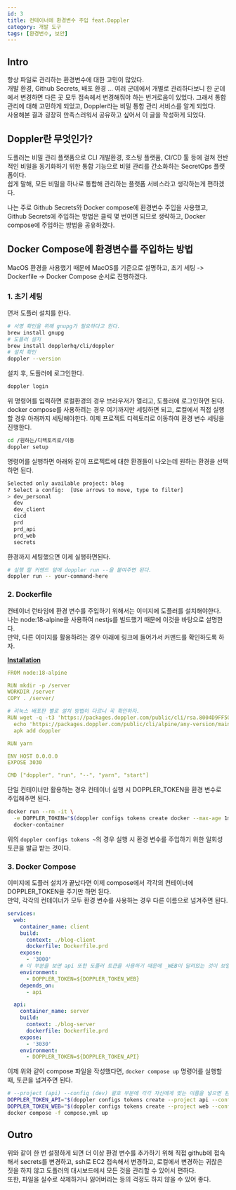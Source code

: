 ```yaml
---
id: 3
title: 컨테이너에 환경변수 주입 feat.Doppler
category: 개발 도구
tags: [환경변수, 보안]
---
```


## Intro

항상 파일로 관리하는 환경변수에 대한 고민이 많았다.  
개발 환경, Github Secrets, 배포 환경 ... 여러 군데에서 개별로 관리하다보니 한 군데에서 변경하면 다른 곳 모두 접속헤서 변경해줘야 하는 번거로움이 있었다. 그래서 통합 관리에 대해 고민하게 되었고, Doppler라는 비밀 통합 관리 서비스를 알게 되었다.  
사용해본 결과 굉장히 만족스러워서 공유하고 싶어서 이 글을 작성하게 되었다.

## Doppler란 무엇인가?

도플러는 비밀 관리 플랫폼으로 CLI 개발환경, 호스팅 플랫폼, CI/CD 툴 등에 걸쳐 전반적인 비밀을 동기화하기 위한 통합 기능으로 비밀 관리를 간소화하는 SecretOps 플랫폼이다.  
쉽게 말해, 모든 비밀을 하나로 통합해 관리하는 플랫폼 서비스라고 생각하는게 편하겠다.

나는 주로 Github Secrets와 Docker compose에 환경변수 주입을 사용했고, Github Secrets에 주입하는 방법은 클릭 몇 번이면 되므로 생략하고, Docker compose에 주입하는 방법을 공유하겠다.

## Docker Compose에 환경변수를 주입하는 방법

MacOS 환경을 사용했기 때문에 MacOS를 기준으로 설명하고, 초기 세팅 -> Dockerfile -> Docker Compose 순서로 진행하겠다.  

### 1. 초기 세팅

먼저 도플러 설치를 한다.

```bash
# 서명 확인을 위해 gnupg가 필요하다고 한다.
brew install gnupg
# 도플러 설치
brew install dopplerhq/cli/doppler
# 설치 확인
doppler --version
```

설치 후, 도플러에 로그인한다.

```bash
doppler login
```

위 명령어를 입력하면 로컬환경의 경우 브라우저가 열리고, 도플러에 로그인하면 된다.  
docker compose를 사용하려는 경우 여기까지만 세팅하면 되고, 로컬에서 직접 실행할 경우 아래까지 세팅해야한다.
이제 프로젝트 디렉토리로 이동하여 환경 변수 세팅을 진행한다.  

```bash
cd /원하는/디렉토리로/이동
doppler setup
```

명령어를 실행하면 아래와 같이 프로젝트에 대한 환경들이 나오는데 원하는 환경을 선택하면 된다.  

```bash
Selected only available project: blog
? Select a config:  [Use arrows to move, type to filter]
> dev_personal
  dev
  dev_client
  cicd
  prd
  prd_api
  prd_web
  secrets
```

환경까지 세팅했으면 이제 실행하면된다.  

```bash
# 실행 할 커맨드 앞에 doppler run --을 붙여주면 된다.
doppler run -- your-command-here
```

### 2. Dockerfile

컨테이너 런타임에 환경 변수를 주입하기 위해서는 이미지에 도플러를 설치해야한다.  
나는 node:18-alpine을 사용하여 nestjs를 빌드했기 때문에 이것을 바탕으로 설명한다.  
만약, 다른 이미지를 활용하려는 경우 아래에 링크에 들어가서 커맨드를 확인하도록 하자.  

[**Installation**](https://docs.doppler.com/docs/dockerfile)

```yaml
FROM node:18-alpine

RUN mkdir -p /server
WORKDIR /server
COPY . /server/

# 리눅스 배포판 별로 설치 방법이 다르니 꼭 확인하자.
RUN wget -q -t3 'https://packages.doppler.com/public/cli/rsa.8004D9FF50437357.key' -O /etc/apk/keys/cli@doppler-8004D9FF50437357.rsa.pub && \
  echo 'https://packages.doppler.com/public/cli/alpine/any-version/main' | tee -a /etc/apk/repositories && \
  apk add doppler

RUN yarn

ENV HOST 0.0.0.0
EXPOSE 3030

CMD ["doppler", "run", "--", "yarn", "start"]
```

단일 컨테이너만 활용하는 경우 컨테이너 실행 시 DOPPLER_TOKEN을 환경 변수로 주입해주면 된다.  

```bash
docker run --rm -it \
  -e DOPPLER_TOKEN="$(doppler configs tokens create docker --max-age 1m --plain)" \
  docker-container
```

위의 `doppler configs tokens ~`의 경우 실행 시 환경 변수를 주입하기 위한 일회성 토큰을 발급 받는 것이다.  

### 3. Docker Compose

이미지에 도플러 설치가 끝났다면 이제 compose에서 각각의 컨테이너에 DOPPLER_TOKEN을 주기만 하면 된다.  
만약, 각각의 컨테이너가 모두 환경 변수를 사용하는 경우 다른 이름으로 넘겨주면 된다.  

```yaml
services:
  web:
    container_name: client
    build:
      context: ./blog-client
      dockerfile: Dockerfile.prd
    expose:
      - '3000'
    # 이 부분을 보면 api 또한 도플러 토큰을 사용하기 때문에 _WEB이 달려있는 것이 보일 것이다.
    environment:
      - DOPPLER_TOKEN=${DOPPLER_TOKEN_WEB}
    depends_on:
      - api

  api:
    container_name: server
    build:
      context: ./blog-server
      dockerfile: Dockerfile.prd
    expose:
      - '3030'
    environment:
      - DOPPLER_TOKEN=${DOPPLER_TOKEN_API}

```

이제 위와 같이 compose 파일을 작성했다면, `docker compose up` 명령어를 실행할 때, 토큰을 넘겨주면 된다.

```bash
# --project (api) --config (dev) 괄호 부분에 각각 자신에게 맞는 이름을 넣으면 된다.
DOPPLER_TOKEN_API="$(doppler configs tokens create --project api --config dev api-dev-token --plain --max-age 1m)" \
DOPPLER_TOKEN_WEB="$(doppler configs tokens create --project web --config dev web-dev-token --plain --max-age 1m)" \
docker compose -f compose.yml up
```

## Outro

위와 같이 한 번 설정하게 되면 더 이상 환경 변수를 추가하기 위해 직접 github에 접속해서 secrets를 변경하고, ssh로 EC2 접속해서 변경하고, 로컬에서 변경하는 귀찮은 짓을 하지 않고 도플러의 대시보드에서 모든 것을 관리할 수 있어서 편하다.  
또한, 파일을 실수로 삭제하거나 잃어버리는 등의 걱정도 하지 않을 수 있어 좋다.

